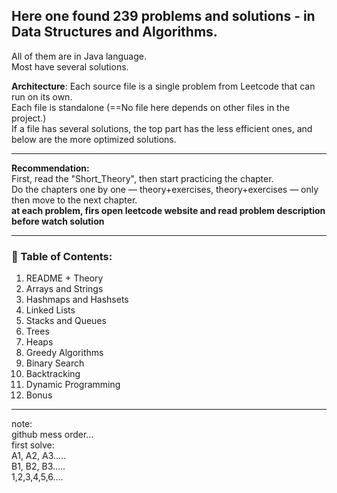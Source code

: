 ## Here one found 239 problems and solutions - in Data Structures and Algorithms.

All of them are in Java language.  
Most have several solutions.

**Architecture**: Each source file is a single problem from Leetcode that can run on its own.  
Each file is standalone (==No file here depends on other files in the project.)  
If a file has several solutions, the top part has the less efficient ones, and below are the more optimized solutions.

---

**Recommendation:**  
First, read the "Short_Theory", then start practicing the chapter.  
Do the chapters one by one — theory+exercises, theory+exercises — only then move to the next chapter.  
**at each problem, firs open leetcode website and read problem description before watch solution**

---

### 📘 Table of Contents:

1. README + Theory  
2. Arrays and Strings  
3. Hashmaps and Hashsets  
4. Linked Lists  
5. Stacks and Queues  
6. Trees  
7. Heaps  
8. Greedy Algorithms  
9. Binary Search  
10. Backtracking  
11. Dynamic Programming  
13. Bonus  

---

note:  
github mess order...  
first solve:  
A1, A2, A3.....  
B1, B2, B3.....  
1,2,3,4,5,6....